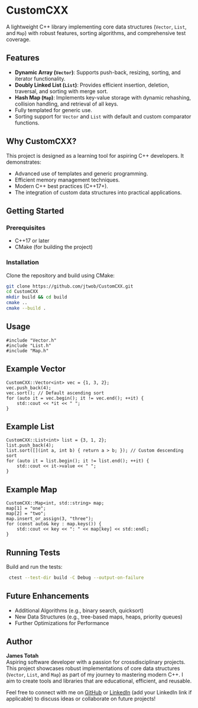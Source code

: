 # CustomCXX
A lightweight C++ library implementing core data structures (`Vector`, `List`, and `Map`) with robust features, sorting algorithms, and comprehensive test coverage.

## Features
- **Dynamic Array (`Vector`)**: Supports push-back, resizing, sorting, and iterator functionality.
- **Doubly Linked List (`List`)**: Provides efficient insertion, deletion, traversal, and sorting with merge sort.
- **Hash Map (`Map`)**: Implements key-value storage with dynamic rehashing, collision handling, and retrieval of all keys.
- Fully templated for generic use.
- Sorting support for `Vector` and `List` with default and custom comparator functions.

## Why CustomCXX?
This project is designed as a learning tool for aspiring C++ developers. It demonstrates:
- Advanced use of templates and generic programming.
- Efficient memory management techniques.
- Modern C++ best practices (C++17+).
- The integration of custom data structures into practical applications.

## Getting Started
### Prerequisites
- C++17 or later
- CMake (for building the project)

### Installation
Clone the repository and build using CMake:
```bash
git clone https://github.com/jtwob/CustomCXX.git
cd CustomCXX
mkdir build && cd build
cmake ..
cmake --build .
```
## Usage
```
#include "Vector.h"
#include "List.h"
#include "Map.h"
```

## Example Vector

```
CustomCXX::Vector<int> vec = {1, 3, 2};
vec.push_back(4);
vec.sort(); // Default ascending sort
for (auto it = vec.begin(); it != vec.end(); ++it) {
    std::cout << *it << " ";
}
```

## Example List

```
CustomCXX::List<int> list = {3, 1, 2};
list.push_back(4);
list.sort([](int a, int b) { return a > b; }); // Custom descending sort
for (auto it = list.begin(); it != list.end(); ++it) {
    std::cout << it->value << " ";
}
```

## Example Map

```
CustomCXX::Map<int, std::string> map;
map[1] = "one";
map[2] = "two";
map.insert_or_assign(3, "three");
for (const auto& key : map.keys()) {
    std::cout << key << ": " << map[key] << std::endl;
}
```

## Running Tests
Build and run the tests:
```bash
 ctest --test-dir build -C Debug --output-on-failure
```

## Future Enhancements
- Additional Algorithms (e.g., binary search, quicksort)
- New Data Structures (e.g., tree-based maps, heaps, priority queues)
- Further Optimizations for Performance

## Author
**James Totah**  
Aspiring software developer with a passion for crossdisciplinary projects. This project showcases robust implementations of core data structures (`Vector`, `List`, and `Map`) as part of my journey to mastering modern C++. I aim to create tools and libraries that are educational, efficient, and reusable.

Feel free to connect with me on [GitHub](https://github.com/jtwob) or [LinkedIn](https://www.linkedin.com/in/james-totah-337714188/) (add your LinkedIn link if applicable) to discuss ideas or collaborate on future projects!